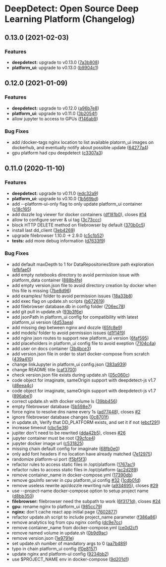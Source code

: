 # DeepDetect: Open Source Deep Learning Platform (Changelog)

## 0.13.0 (2021-02-03)


### Features

* **deepdetect:** upgrade to v0.13.0 ([7a3b808](https://github.com/jolibrain/dd_platform_docker/commit/7a3b80847b8a1a36dd2af2331fda67363a5ee01e))
* **platform_ui:** upgrade to v0.13.0 ([b9904c1](https://github.com/jolibrain/dd_platform_docker/commit/b9904c17f15f09557407ae7a5c2ffa688dd6e4bd))

## 0.12.0 (2021-01-09)


### Features

* **deepdetect:** upgrade to v0.12.0 ([a96b7e8](https://github.com/jolibrain/dd_platform_docker/commit/a96b7e8e50256dbc3a1c2fd2c2f41023d6efcc70))
* **platform_ui:** upgrade to v0.11.0 ([3b2054f](https://github.com/jolibrain/dd_platform_docker/commit/3b2054f662e80dece33bfa206b9a99256349a36d))
* allow jupyter to access to GPUs ([f146ab9](https://github.com/jolibrain/dd_platform_docker/commit/f146ab92adc878167f65861a1de01e5e0bea328f))


### Bug Fixes

* add /docker-tags nginx location to list available platorm_ui images on dockerhub, and eventually notify about possible update ([64277a4](https://github.com/jolibrain/dd_platform_docker/commit/64277a41cfb2115c5291fe24f5a8146bcc381b90))
* gpu platform had cpu deepdetect ([c3307a3](https://github.com/jolibrain/dd_platform_docker/commit/c3307a33287f0f97c13ad49b35501a6bc8d7f41c))

## 0.11.0 (2020-11-10)


### Features

* **deepdetect:** upgrade to v0.11.0 ([edc32a9](https://github.com/jolibrain/dd_platform_docker/commit/edc32a90b8c1aa489965f93961046e08eb03d6cb))
* **platform_ui:** upgrade to v0.10.0 ([1b569bd](https://github.com/jolibrain/dd_platform_docker/commit/1b569bdb1fe45dbf40d761945471157553563cf9))
* add --platform-ui-only flag to only update platform_ui container ([c18c165](https://github.com/jolibrain/dd_platform_docker/commit/c18c1653c5ee2756f93d5b2fae8789c6a6e3c58e))
* add dozzle log viewer for docker containers ([df181b0](https://github.com/jolibrain/dd_platform_docker/commit/df181b0678340e2f6c2499eb5258c1bb32286cb9)), closes [#14](https://github.com/jolibrain/dd_platform_docker/issues/14)
* allow to configure server & ui tag ([3c73ccc](https://github.com/jolibrain/dd_platform_docker/commit/3c73ccc3c1f8c77e716230aac4a40b4340a6e2ee))
* block HTTP DELETE method on filebrowser by default ([370b0c5](https://github.com/jolibrain/dd_platform_docker/commit/370b0c5079fa82f24a1b6837afe06c95e308dd3d))
* install last dd_client ([3eb4269](https://github.com/jolibrain/dd_platform_docker/commit/3eb4269f92015f6e832b154487fe078dbfd5abf3))
* upgrade filebrowser 1.10.0 -> 2.9.0 ([c5c1b52](https://github.com/jolibrain/dd_platform_docker/commit/c5c1b5245d70b2ee16845469c0a4cc44dd4aba79))
* **tests:** add more debug information ([d7633f9](https://github.com/jolibrain/dd_platform_docker/commit/d7633f9c9fe1c4f6c44699020d87410dd062b56e))


### Bug Fixes

* add default maxDepth to 1 for DataRepositoriesStore path exploration ([efbfae0](https://github.com/jolibrain/dd_platform_docker/commit/efbfae0e4191abc068db0772dcb840abe0d7c52c))
* add empty notebooks directory to avoid permission issue with platform_data container ([888b4fe](https://github.com/jolibrain/dd_platform_docker/commit/888b4fe74e3eedc56611da6aedb5dfcf5b29977c))
* add empty version.json file to avoid directory creation by docker when this file is missing ([7be8d96](https://github.com/jolibrain/dd_platform_docker/commit/7be8d96ad68862626999ebc4881a0c05aae86d71))
* add examples/ folder to avoid permission issues ([18a33b8](https://github.com/jolibrain/dd_platform_docker/commit/18a33b8071161a009efeb123794e0be681b46b57))
* add exec flag on update.sh scripts ([b672619](https://github.com/jolibrain/dd_platform_docker/commit/b6726193dc33b278906cb3c1a3219d59c23933fa))
* add filebrowser database.db in config folder ([706ec78](https://github.com/jolibrain/dd_platform_docker/commit/706ec7876e33c1d1ff93a519ec956a0ca8f8a79d))
* add git pull in update.sh ([93b3f6e](https://github.com/jolibrain/dd_platform_docker/commit/93b3f6e9401d5b8197cf54a89e524f9287fdb365))
* add jsonPath in platform_ui config for compatibility with latest platform_ui version ([4d53aea](https://github.com/jolibrain/dd_platform_docker/commit/4d53aead1551b4ff369fa08f3dabaca05f7136ca))
* add missing dep between nginx and dozzle ([65fc8e9](https://github.com/jolibrain/dd_platform_docker/commit/65fc8e97982e8fa05d49c10fc45218a5b5cfb0dd))
* add models/ folder to avoid permission issues ([d1f14f9](https://github.com/jolibrain/dd_platform_docker/commit/d1f14f9119d7fcedf655bde410efef47b18ae955))
* add nginx json routes to support new platform_ui version ([6faf595](https://github.com/jolibrain/dd_platform_docker/commit/6faf595422b5a5229a74bf85cc7c67450763c8b1))
* add placeholders in platform_ui config file to avoid exeption ([7104c4a](https://github.com/jolibrain/dd_platform_docker/commit/7104c4a25372906208e9d52123069f9a00105b6c))
* add user on docs container ([3b4bce3](https://github.com/jolibrain/dd_platform_docker/commit/3b4bce394a1e3e3d1b69847651fca96634be271e))
* add version.json file in order to start docker-compose from scratch ([439a410](https://github.com/jolibrain/dd_platform_docker/commit/439a4105ce83f4c283e2e391b32f658fe15bdd83))
* change linkJupyter in platform_ui config.json ([383a939](https://github.com/jolibrain/dd_platform_docker/commit/383a93981c2cfb286abf62bcf0c1dd130c170749))
* change README title ([caf3700](https://github.com/jolibrain/dd_platform_docker/commit/caf3700e7611e817d6fe185ac04d0422544e3d33))
* check version.json file exists during update.sh ([05c060c](https://github.com/jolibrain/dd_platform_docker/commit/05c060ccc5a3f3f265809d76425d1e990b370d71))
* code object for imaginate, sameOrigin support with deepdetect-js v1.7 ([d8eea4c](https://github.com/jolibrain/dd_platform_docker/commit/d8eea4cfc98613313273b6595fbf20b44442efa6))
* code object for imaginate, sameOrigin support with deepdetect-js v1.7 ([896abe1](https://github.com/jolibrain/dd_platform_docker/commit/896abe16acdfca1f16ad909e649b2ae7d566a7d3))
* correct update.sh with docker volume ls ([39bb456](https://github.com/jolibrain/dd_platform_docker/commit/39bb456f0c7283f4111127f62fc408e1a801d3bb))
* empty filebrowser database ([5b598e7](https://github.com/jolibrain/dd_platform_docker/commit/5b598e70066d6a9d6796e1c7ce1d99823c7d2810))
* force nginx to resolve dns name every 1s ([ad77448](https://github.com/jolibrain/dd_platform_docker/commit/ad77448170a330bca90782c9ffcc941ec4a13395)), closes [#2](https://github.com/jolibrain/dd_platform_docker/issues/2)
* ignore filebrowser database changes ([0c8701f](https://github.com/jolibrain/dd_platform_docker/commit/0c8701f594e97c0d3893e8f840b77e74c9c34c13))
* in update.sh, Verify that DD_PLATFORM exists, and set it if not ([ebcf291](https://github.com/jolibrain/dd_platform_docker/commit/ebcf2919448d5ac9fda6af76fd689db5ec022ebf))
* increase timeout ([cbc5e38](https://github.com/jolibrain/dd_platform_docker/commit/cbc5e383ca1ac916a44df5150803f70ec6aecfc9))
* jupiter don't need to be rewrited ([dda42b5](https://github.com/jolibrain/dd_platform_docker/commit/dda42b50809d2e9a51dfa05d3c222b28e5fd73dd)), closes [#26](https://github.com/jolibrain/dd_platform_docker/issues/26)
* jupyter container must be root ([39cfce4](https://github.com/jolibrain/dd_platform_docker/commit/39cfce4ab326ce47ebdb287206e379ea40f6bc9a))
* jupyter docker image url ([c531825](https://github.com/jolibrain/dd_platform_docker/commit/c5318252ec035507893152fe627ab61540e1c724))
* missing chain default config for imaginate ([68fb0e0](https://github.com/jolibrain/dd_platform_docker/commit/68fb0e08d7ddd483dd7d67d3048c8e5559febdd5))
* only add font headers if no location have already matched ([7e12975](https://github.com/jolibrain/dd_platform_docker/commit/7e129756fa515f3bff9081a21f68680a18c63661))
* randomize platform-ui port ([f5bf5f3](https://github.com/jolibrain/dd_platform_docker/commit/f5bf5f31ff3faa86b8597e8bea74c47466a9ace6))
* refactor rules to access static files in /opt/platform ([1767ac1](https://github.com/jolibrain/dd_platform_docker/commit/1767ac1e4f249e3bd2ee32e01736596382251333))
* refactor rules to access static files in /opt/platform ([ac2d289](https://github.com/jolibrain/dd_platform_docker/commit/ac2d289f859ed19de0afdb635be1b35b5be4619e))
* remove container_name in docker-compose.yml ([17390db](https://github.com/jolibrain/dd_platform_docker/commit/17390dbd4aca2713999bfe7478cfdd6d849e0d65))
* remove gpuInfo server in cpu platform_ui config [#32](https://github.com/jolibrain/dd_platform_docker/issues/32) ([1cdb01d](https://github.com/jolibrain/dd_platform_docker/commit/1cdb01d3c86f215742711132356894124c55160b))
* remove useless rewrite api/dozzle rewriting rule ([a934695](https://github.com/jolibrain/dd_platform_docker/commit/a934695206ab0f020d62a7dcea582a36d66c19da)), closes [#29](https://github.com/jolibrain/dd_platform_docker/issues/29)
* use --project-name docker-compose option to setup project name ([d8bb350](https://github.com/jolibrain/dd_platform_docker/commit/d8bb350ba2a08ca4eebec8636bc1c18eb2c4c6ee))
* **filebrowser:** filebrowser need the subpath to work ([6f3171d](https://github.com/jolibrain/dd_platform_docker/commit/6f3171decfe696155a49b9f307cab6f7084cc032)), closes [#24](https://github.com/jolibrain/dd_platform_docker/issues/24)
* **gpu:** rename nginx to platform_ui ([985cc79](https://github.com/jolibrain/dd_platform_docker/commit/985cc791105791e093d4cecee0e14a2830462d72))
* **nginx:** don't cache react app initial page ([7602877](https://github.com/jolibrain/dd_platform_docker/commit/76028774a554347fa132c9dc602b44631ae9fdc8))
* refactor update.sh script to include project_name parameter ([f386a86](https://github.com/jolibrain/dd_platform_docker/commit/f386a86ab809af5f993b1f62172d12fe962e9d9f))
* remove analytics log from cpu nginx config ([dc9e7cc](https://github.com/jolibrain/dd_platform_docker/commit/dc9e7cc44423c4e4c3f957c0ab95e0ceab8ebf41))
* remove container_name from docker-compose.yml ([ce0d2cf](https://github.com/jolibrain/dd_platform_docker/commit/ce0d2cf8d33cf51ef23545e08d8d4fd49467bc48))
* remove named volume in update.sh ([0b9d9ac](https://github.com/jolibrain/dd_platform_docker/commit/0b9d9ac2a41588a8a46347536f08086e7c4e9529))
* remove version.json ([1e9791e](https://github.com/jolibrain/dd_platform_docker/commit/1e9791ec8f29dd05f52f676cbec5d588b2ef9aa4))
* set update.sh number of mandatory args to 0 ([aa7b489](https://github.com/jolibrain/dd_platform_docker/commit/aa7b4891aac7457ef3d56ae49cd846a0916ef478))
* typo in chain platform_ui config ([f0e8157](https://github.com/jolibrain/dd_platform_docker/commit/f0e815753a4fc92b1cfb5f74fc59be93f24cc8fd))
* update nginx and platform-ui config ([9234bb2](https://github.com/jolibrain/dd_platform_docker/commit/9234bb2f0749d5c128af5de0fe17fee85e15f186))
* use $PROJECT_NAME env in docker-compose ([9d201d1](https://github.com/jolibrain/dd_platform_docker/commit/9d201d120c142139ad3f6678ce32e65ec1e205df))
